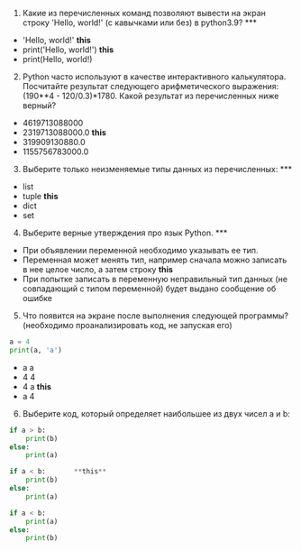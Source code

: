 1. Какие из перечисленных команд позволяют вывести на экран строку 'Hello, world!' (с кавычками или без) в python3.9? ***
- 'Hello, world!'               **this**
- print('Hello, world!')        **this**
- print(Hello, world!)          

2. Python часто используют в качестве интерактивного калькулятора. Посчитайте результат следующего арифметического выражения: (190**4 - 120/0.3)*1780. Какой результат из перечисленных ниже верный?

- 4619713088000
- 2319713088000.0               **this**
- 319909130880.0
- 1155756783000.0

3. Выберите только неизменяемые типы данных из перечисленных: ***

- list        
- tuple       **this**
- dict
- set

4. Выберите верные утверждения про язык Python.  ***

- При объявлении переменной необходимо указывать ее тип.
- Переменная может менять тип, например сначала можно записать в нее целое число, а затем строку   **this**
- При попытке записать в переменную неправильный тип данных (не совпадающий с типом переменной) будет выдано сообщение об ошибке

5. Что появится на экране после выполнения следующей программы? (необходимо проанализировать код, не запуская его)

```python
a = 4
print(a, 'a')
```                

- a a
- 4 4
- 4 a   **this**
- a 4

6. Выберите код, который определяет наибольшее из двух чисел a и b:

```python 
if a > b:
    print(b)
else:
    print(a)
```

```python
if a < b:       **this**
    print(b)
else:
    print(a)
``` 

```python
if a < b:
    print(a)
else:
    print(b)
```


